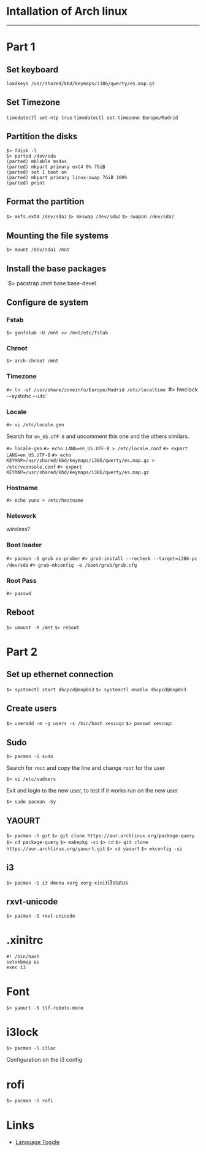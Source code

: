 # Intallation of Arch linux

---

# Part 1

## Set keyboard

`loadkeys /usr/shared/kbd/keymaps/i386/qwerty/es.map.gz`

## Set Timezone

`timedatectl set-ntp true`
`timedatectl set-timezone Europe/Madrid`

## Partition the disks

```
$> fdisk -l
$> parted /dev/sda
(parted) mklable msdos
(parted) mkpart primary ext4 0% 7GiB
(parted) set 1 boot on
(parted) mkpart primary linux-swap 7GiB 100%
(parted) print
```

## Format the partition

`$> mkfs.ext4 /dev/sda1`
`$> mkswap /dev/sda2`
`$> swapon /dev/sda2`

## Mounting the file systems

`$> mount /dev/sda1 /mnt`

## Install the base packages

`$> pacstrap /mnt base base-devel

## Configure de system

### Fstab

`$> genfstab -U /mnt >> /mnt/etc/fstab`

### Chroot

`$> arch-chroot /mnt`

### Timezone

`#> ln -sf /usr/share/zoneinfo/Europe/Madrid /etc/localtime
`#> hwclock --systohc --utc`

### Locale

`#> vi /etc/locale.gen`

Search for `en_US.UTF-8` and uncomment this one and the others similars.

`#> locale-gen`
`#> echo LANG=en_US.UTF-8 > /etc/locale.conf`
`#> export LANG=en_US.UTF-8`
`#> echo KEYMAP=/usr/shared/kbd/keymaps/i386/qwerty/es.map.gz > /etc/vconsole.conf`
`#> export KEYMAP=/usr/shared/kbd/keymaps/i386/qwerty/es.map.gz`

### Hostname

`#> echo yuno > /etc/hostname`

### Netework

wireless?

### Boot loader

`#> pacman -S grub os-prober`
`#> grub-install --recheck --target=i386-pc /dev/sda`
`#> grub-mkconfig -o /boot/grub/grub.cfg`

### Root Pass

`#> passwd`
## Reboot

`$> umount -R /mnt`
`$> reboot`

# Part 2

## Set up ethernet connection

`$> systemctl start dhcpcd@enp0s3`
`$> systemctl enable dhcpcd@enp0s3`

## Create users

`$> useradd -m -g users -s /bin/bash xescugc`
`$> passwd xescugc`

## Sudo

`$> pacman -S sudo`

Search for `root` and copy the line and change `root` for the user

`$> vi /etc/sudoers`

Exit and login to the new user, to test if it works run on the new user

`$> sudo pacman -Sy`

## YAOURT

`$> pacman -S git`
`$> git clone https://aur.archlinux.org/package-query`
`$> cd package-query`
`$> makepkg -si`
`$> cd`
`$> git clone https://aur.archlinux.org/yaourt.git`
`$> cd yaourt`
`$> mkconfig -si`

## i3

`$> pacman -S i3 dmenu xorg xorg-xinit`i3status

## rxvt-unicode

`$> pacman -S rxvt-unicode`

# .xinitrc

```
#! /bin/bash
setxkbmap es
exec i3
```


# Font

`$> yaourt -S ttf-roboto-mono`

# i3lock

`$> pacman -S i3loc`

Configuration on the i3 config

# rofi

`$> pacman -S rofi`

# Links

* [Language Toggle](http://docs.slackware.com/howtos:window_managers:keyboard_layout_in_i3)

